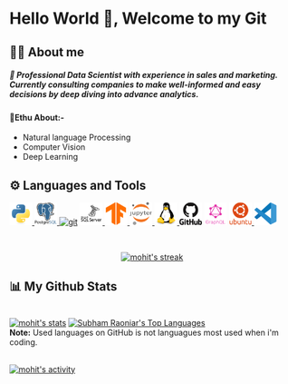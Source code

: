 



  # Hello World 👋, Welcome to my Git 

## :raising_hand_man: About me

##### :luggage:	  Professional Data Scientist with experience in sales and marketing. Currently consulting companies to make well-informed and easy decisions by deep diving into advance analytics.

#### :star2:Ethu About:-

* Natural language Processing
* Computer Vision
* Deep Learning

## :gear: Languages and Tools
<p align="left"> 
  
<a href="https://www.python.org" target="_blank"> 
<img src="https://raw.githubusercontent.com/devicons/devicon/master/icons/python/python-original.svg" alt="python" width="40" height="40"/> </a>
  
 
<a href="https://www.postgresql.org/" target="_blank"> 
<img src="https://raw.githubusercontent.com/devicons/devicon/master/icons/postgresql/postgresql-original-wordmark.svg" alt="python" width="40" height="40"/> </a>
  
<a href="https://git-scm.com/" target="_blank"> 
<img src="https://www.vectorlogo.zone/logos/git-scm/git-scm-icon.svg" alt="git" width="40" height="40"/></a></a>


<a href="https://www.mysql.com/" target="_blank"> 
<img src="https://raw.githubusercontent.com/devicons/devicon/master/icons/microsoftsqlserver/microsoftsqlserver-plain-wordmark.svg" alt="python" width="40" height="40"/> </a>

<a href="https://www.tensorflow.org/" target="_blank"> 
<img src="https://raw.githubusercontent.com/devicons/devicon/master/icons/tensorflow/tensorflow-original.svg" alt="python" width="40" height="40"/> </a>

<a href="https://jupyter.org/" target="_blank"> 
<img src="https://raw.githubusercontent.com/devicons/devicon/master/icons/jupyter/jupyter-original-wordmark.svg" alt="python" width="40" height="40"/> </a>

  
<a href="https://www.linux.org/" target="_blank"> 
<img src="https://raw.githubusercontent.com/devicons/devicon/master/icons/linux/linux-original.svg" alt="linux" width="40" height=
  
<a href="https://github.com" target="_blank">
<img src="https://raw.githubusercontent.com/devicons/devicon/master/icons/github/github-original-wordmark.svg" alt="github" width="40" height="40"></a>
  
<a href="https://graphql.org" target="_blank">
<img src="https://raw.githubusercontent.com/devicons/devicon/master/icons/graphql/graphql-plain-wordmark.svg" alt="graphql" width="40" height="40"></a>
  
<a href="https://ubuntu.com" target="_blank">
<img src="https://raw.githubusercontent.com/devicons/devicon/master/icons/ubuntu/ubuntu-plain-wordmark.svg" alt="ubuntu" width="40" height="40"</a>
  
 <a href="https://code.visualstudio.com/" target="_blank">
<img src="https://raw.githubusercontent.com/devicons/devicon/master/icons/vscode/vscode-original.svg" alt="ubuntu" width="40" height="40"</a>
    
  
</p>
</p>
  
<br/>

<p align="center">
    <a href="#">
        <img alt="mohit's streak" src="https://github-readme-streak-stats.herokuapp.com/?user=Mohitnayak&theme=black-ice&hide_border=true&stroke=0000&background=060A0CD0"/>
    </a>
</p>
  
## 📊 My Github Stats

  <br/>
    <a href="#"><img alt="mohit's stats" src="https://github-readme-stats.vercel.app/api?username=Mohitnayak&show_icons=true&count_private=true&theme=react&hide_border=true&bg_color=0D1117" /></a>
  <a href="#"><img alt="Subham Raoniar's Top Languages" src="https://github-readme-stats.vercel.app/api/top-langs/?username=Mohitnayak&langs_count=8&count_private=true&layout=compact&theme=react&hide_border=true&bg_color=0D1117" /></a>
  <br/>
  <b>Note:</b> Used languages on GitHub is not languagues most used when i'm coding.


<br/>
<br/>

<a href="#"><img alt="mohit's activity" src="https://activity-graph.herokuapp.com/graph?username=Mohitnayak&bg_color=0D1117&color=5BCDEC&line=5BCDEC&point=FFFFFF&hide_border=true" /></a>

<br/>
<br/>



